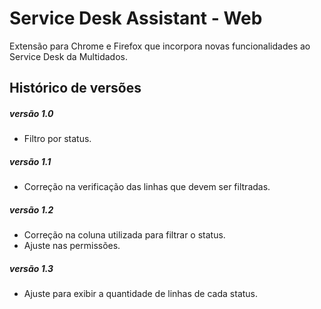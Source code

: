 # Service Desk Assistant - Web
Extensão para Chrome e Firefox que incorpora novas funcionalidades ao Service Desk da Multidados.

## Histórico de versões

##### versão 1.0

* Filtro por status.

##### versão 1.1

* Correção na verificação das linhas que devem ser filtradas.

##### versão 1.2

* Correção na coluna utilizada para filtrar o status.
* Ajuste nas permissões.

##### versão 1.3

* Ajuste para exibir a quantidade de linhas de cada status.
